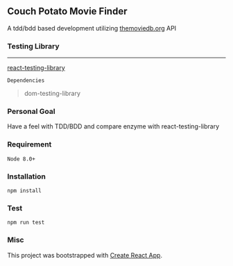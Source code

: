## Couch Potato Movie Finder
A tdd/bdd based development utilizing [themoviedb.org](https://www.themoviedb.org/) API

### Testing Library
---

[react-testing-library](https://github.com/kentcdodds/react-testing-library)

`Dependencies`
> dom-testing-library

### Personal Goal
Have a feel with TDD/BDD and compare enzyme with react-testing-library

### Requirement
`Node 8.0+`

### Installation
`npm install`

### Test
`npm run test`

### Misc
This project was bootstrapped with [Create React App](https://github.com/facebookincubator/create-react-app).
